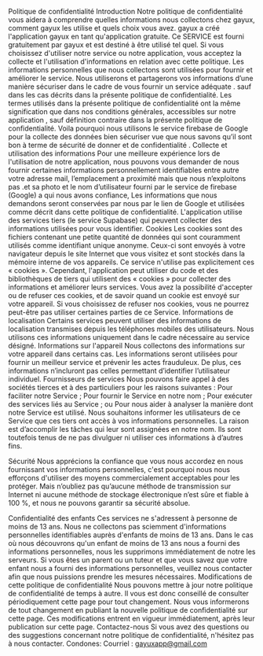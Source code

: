 Politique de confidentialité Introduction Notre politique de confidentialité vous aidera à comprendre quelles informations nous collectons chez gayux, comment gayux les utilise et quels choix vous avez. gayux a créé l'application gayux en tant qu'application gratuite. Ce SERVICE est fourni gratuitement par gayux et est destiné à être utilisé tel quel. Si vous choisissez d'utiliser notre service ou notre application, vous acceptez la collecte et l'utilisation d'informations en relation avec cette politique. Les informations personnelles que nous collectons sont utilisées pour fournir et améliorer le service. Nous utiliserons et  partagerons  vos informations d’une manière sécuriser dans le cadre de vous fournir un service adéquate . sauf dans les cas décrits dans la présente politique de confidentialité. Les termes utilisés dans la présente politique de confidentialité ont la même signification que dans nos conditions générales, accessibles sur notre application , sauf définition contraire dans la présente politique de confidentialité.
Voila pourquoi nous utilisons le service firebase de Google pour la collecte des données bien sécuriser vue que nous savons qu’il sont bon à terme de sécurité de donner et de confidentialité .
Collecte et utilisation des informations Pour une meilleure expérience lors de l'utilisation de notre application, nous pouvons vous demander de nous fournir certaines informations personnellement identifiables entre autre votre adresse mail, l’emplacement a proximité mais que nous n’exploitons pas  .et sa photo et le nom d’utilisateur fourni par le service de firebase (Google)  a qui nous avons confiance, Les informations que nous demandons seront conservées par nous par le lien de Google  et utilisées comme décrit dans cette politique de confidentialité. L'application utilise des services tiers (le service Supabase) qui peuvent collecter des informations utilisées pour vous identifier.
Cookies Les cookies sont des fichiers contenant une petite quantité de données qui sont couramment utilisés comme identifiant unique anonyme. Ceux-ci sont envoyés à votre navigateur depuis le site Internet que vous visitez et sont stockés dans la mémoire interne de vos appareils.
Ce service n'utilise pas explicitement ces « cookies ». Cependant, l'application peut utiliser du code et des bibliothèques de tiers qui utilisent des « cookies » pour collecter des informations et améliorer leurs services. Vous avez la possibilité d'accepter ou de refuser ces cookies, et de savoir quand un cookie est envoyé sur votre appareil. Si vous choisissez de refuser nos cookies, vous ne pourrez peut-être pas utiliser certaines parties de ce Service.
Informations de localisation Certains services peuvent utiliser des informations de localisation transmises depuis les téléphones mobiles des utilisateurs. Nous utilisons ces informations uniquement dans le cadre nécessaire au service désigné.
Informations sur l'appareil Nous collectons des informations sur votre appareil dans certains cas. Les informations seront utilisées pour fournir un meilleur service et prévenir les actes frauduleux. De plus, ces informations n’incluront pas celles permettant d’identifier l’utilisateur individuel.
Fournisseurs de services Nous pouvons faire appel à des sociétés tierces et à des particuliers pour les raisons suivantes :
Pour faciliter notre Service ; Pour fournir le Service en notre nom ; Pour exécuter des services liés au Service ; ou Pour nous aider à analyser la manière dont notre Service est utilisé. Nous souhaitons informer les utilisateurs de ce Service que ces tiers ont accès à vos informations personnelles. La raison est d’accomplir les tâches qui leur sont assignées en notre nom. Ils sont toutefois tenus de ne pas divulguer ni utiliser ces informations à d’autres fins.

Sécurité Nous apprécions la confiance que vous nous accordez en nous fournissant vos informations personnelles, c'est pourquoi nous nous efforçons d'utiliser des moyens commercialement acceptables pour les protéger. Mais n’oubliez pas qu’aucune méthode de transmission sur Internet ni aucune méthode de stockage électronique n’est sûre et fiable à 100 %, et nous ne pouvons garantir sa sécurité absolue.

Confidentialité des enfants Ces services ne s'adressent à personne de moins de 13 ans. Nous ne collectons pas sciemment d'informations personnelles identifiables auprès d'enfants de moins de 13 ans. Dans le cas où nous découvrons qu'un enfant de moins de 13 ans nous a fourni des informations personnelles, nous les supprimons immédiatement de notre les serveurs. Si vous êtes un parent ou un tuteur et que vous savez que votre enfant nous a fourni des informations personnelles, veuillez nous contacter afin que nous puissions prendre les mesures nécessaires.
Modifications de cette politique de confidentialité Nous pouvons mettre à jour notre politique de confidentialité de temps à autre. Il vous est donc conseillé de consulter périodiquement cette page pour tout changement. Nous vous informerons de tout changement en publiant la nouvelle politique de confidentialité sur cette page. Ces modifications entrent en vigueur immédiatement, après leur publication sur cette page.
Contactez-nous Si vous avez des questions ou des suggestions concernant notre politique de confidentialité, n'hésitez pas à nous contacter. Condones: Courriel : gayuxapp@gmail.com
